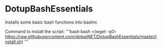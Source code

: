 # DotupBashEssentials

Installs some basic bash functions into bashrc

Command to install the script:
'''bash
bash <(wget -qO- https://raw.githubusercontent.com/dotupNET/DotupBashEssentials/master/install.sh)
'''